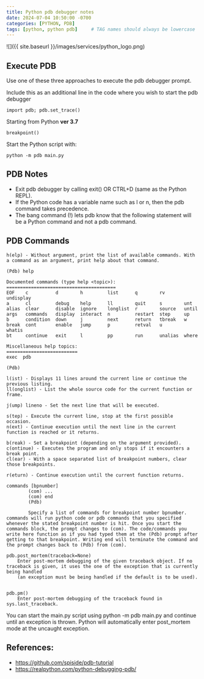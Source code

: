```yaml
---
title: Python pdb debugger notes
date: 2024-07-04 10:50:00 -0700
categories: [PYTHON, PDB]
tags: [python, python pdb]     # TAG names should always be lowercase
---
```


![]({{ site.baseurl }}/images/services/python_logo.png)

## Execute PDB

Use one of these three approaches to execute the pdb debugger prompt.

Include this as an additional line in the code where you wish to start the pdb debugger

```
import pdb; pdb.set_trace()
```

Starting from Python **ver 3.7**

```
breakpoint()
```

Start the Python script with:

```
python -m pdb main.py
```

## PDB Notes

- Exit pdb debugger by calling exit() OR CTRL+D (same as the Python REPL).
- If the Python code has a variable name such as l or n, then the pdb command takes precedence.
- The bang command (!) lets pdb know that the following statement will be a Python command and not a pdb command.

## PDB Commands

```
h(elp) - Without argument, print the list of available commands. With a command as an argument, print help about that command.

(Pdb) help

Documented commands (type help <topic>):
========================================
EOF    c          d        h         list      q        rv       undisplay
a      cl         debug    help      ll        quit     s        unt
alias  clear      disable  ignore    longlist  r        source   until
args   commands   display  interact  n         restart  step     up
b      condition  down     j         next      return   tbreak   w
break  cont       enable   jump      p         retval   u        whatis
bt     continue   exit     l         pp        run      unalias  where

Miscellaneous help topics:
==========================
exec  pdb

(Pdb)
```

```
l(ist) - Displays 11 lines around the current line or continue the previous listing.
ll(onglist) - List the whole source code for the current function or frame.
```

```
j(ump) lineno - Set the next line that will be executed. 
```

```
s(tep) - Execute the current line, stop at the first possible occasion.
n(ext) - Continue execution until the next line in the current function is reached or it returns.
```

```
b(reak) - Set a breakpoint (depending on the argument provided).
c(ontinue) - Executes the program and only stops if it encounters a break point.
cl(ear) - With a space separated list of breakpoint numbers, clear those breakpoints.
```

```
r(eturn) - Continue execution until the current function returns.
```

```
commands [bpnumber]
        (com) ...
        (com) end
        (Pdb)

        Specify a list of commands for breakpoint number bpnumber.
commands will run python code or pdb commands that you specified whenever the stated breakpoint number is hit. Once you start the commands block, the prompt changes to (com). The code/commands you write here function as if you had typed them at the (Pdb) prompt after getting to that breakpoint. Writing end will terminate the command and the prompt changes back to (Pdb) from (com). 
```

```
pdb.post_mortem(traceback=None)
    Enter post-mortem debugging of the given traceback object. If no traceback is given, it uses the one of the exception that is currently being handled
    (an exception must be being handled if the default is to be used).


pdb.pm()
    Enter post-mortem debugging of the traceback found in sys.last_traceback.
```

You can start the main.py script using python -m pdb main.py and continue until an exception is thrown.
Python will automatically enter post_mortem mode at the uncaught exception.

## References:
- https://github.com/spiside/pdb-tutorial
- https://realpython.com/python-debugging-pdb/